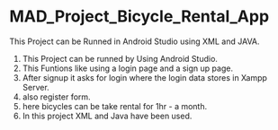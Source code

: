 # MAD_Project_Bicycle_Rental_App
This Project can be Runned in Android Studio using XML and JAVA.
1. This Project can be runned by Using Android Studio.
2. This Funtions like using a login page and a sign up page.
3. After signup it asks for login where the login data stores in Xampp Server.
4. also register form.
5. here bicycles can be take rental for 1hr - a month.
6. In this project XML and Java have been used.

